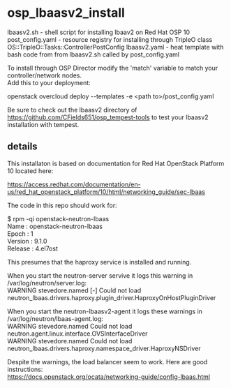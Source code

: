 # osp_lbaasv2_install
lbaasv2.sh - shell script for installing lbaav2 on Red Hat OSP 10  
post_config.yaml - resource registry for installing through TripleO class OS::TripleO::Tasks::ControllerPostConfig
lbaasv2.yaml - heat template with bash code from from lbaasv2.sh called by post_config.yaml  

To install through OSP Director modify the 'match' variable to match your controller/network nodes.  
Add this to your deployment:  

openstack overcloud deploy --templates -e \<path to\>/post_config.yaml 

Be sure to check out the lbaasv2 directory of https://github.com/CFields651/osp_tempest-tools to test your lbaasv2 installation with tempest.  

## details
This installaton is based on documentation for Red Hat OpenStack Platform 10 located here:

https://access.redhat.com/documentation/en-us/red_hat_openstack_platform/10/html/networking_guide/sec-lbaas    

The code in this repo should work for:  

$ rpm -qi openstack-neutron-lbaas  
Name        : openstack-neutron-lbaas  
Epoch       : 1  
Version     : 9.1.0  
Release     : 4.el7ost  

This presumes that the haproxy service is installed and running.  

When you start the neutron-server servive it logs this warning in /var/log/neutron/server.log:  
WARNING stevedore.named [-] Could not load neutron_lbaas.drivers.haproxy.plugin_driver.HaproxyOnHostPluginDriver   

When you start the neutron-lbaasv2-agent it logs these warnings in /var/log/neutron/lbaas-agent.log:    
WARNING stevedore.named Could not load neutron.agent.linux.interface.OVSInterfaceDriver  
WARNING stevedore.named Could not load neutron_lbaas.drivers.haproxy.namespace_driver.HaproxyNSDriver  

Despite the warnings, the load balancer seem to work.  Here are good instructions:  
https://docs.openstack.org/ocata/networking-guide/config-lbaas.html  


